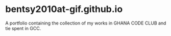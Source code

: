 # bentsy2010at-gif.github.io
A portfolio containing the collection of my works in GHANA CODE CLUB and tie spent in GCC.
